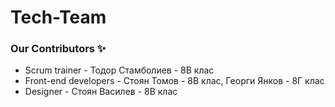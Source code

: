 # Tech-Team

### Our Contributors ✨
<ul>
  <li>Scrum trainer - Тодор Стамболиев - 8В клас</li>
  <li>Front-end developers - Стоян Томов - 8В клас, Георги Янков - 8Г клас</li>
  <li>Designer - Стоян Василев - 8В клас</li>
</ul>
